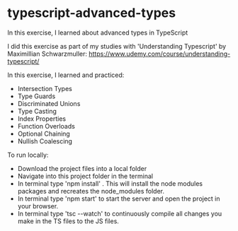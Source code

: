 # typescript-advanced-types
In this exercise, I learned about advanced types in TypeScript

I did this exercise as part of my studies with 'Understanding Typescript' by Maximillian Schwarzmuller:
https://www.udemy.com/course/understanding-typescript/

In this exercise, I learned and practiced: 
- Intersection Types
- Type Guards
- Discriminated Unions
- Type Casting
- Index Properties
- Function Overloads
- Optional Chaining
- Nullish Coalescing

To run locally: 
- Download the project files into a local folder 
- Navigate into this project folder in the terminal 
- In terminal type 'npm install' . This will install the node modules packages and recreates the node_modules folder. 
- In terminal type 'npm start' to start the server and open the project in your browser.
- In terminal type 'tsc --watch' to continuously compile all changes you make in the TS files to the JS files.
